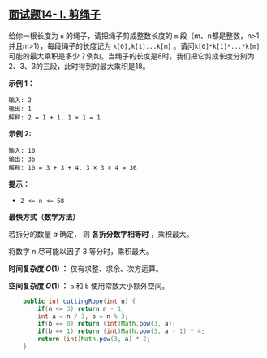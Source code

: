 ## [面试题14- I. 剪绳子](https://leetcode-cn.com/problems/jian-sheng-zi-lcof/)

给你一根长度为 `n` 的绳子，请把绳子剪成整数长度的 `m` 段（m、n都是整数，n>1并且m>1），每段绳子的长度记为 `k[0],k[1]...k[m]` 。请问`k[0]*k[1]*...*k[m]` 可能的最大乘积是多少？例如，当绳子的长度是8时，我们把它剪成长度分别为2、3、3的三段，此时得到的最大乘积是18。

**示例 1：**

```
输入: 2
输出: 1
解释: 2 = 1 + 1, 1 × 1 = 1
```

**示例 2:**

```
输入: 10
输出: 36
解释: 10 = 3 + 3 + 4, 3 × 3 × 4 = 36
```

**提示：**

- `2 <= n <= 58`

**最快方式（数学方法）**

若拆分的数量 *a* 确定， 则 **各拆分数字相等时** ，乘积最大。

将数字 *n* 尽可能以因子 3 等分时，乘积最大。

**时间复杂度 *O*(1) ：** 仅有求整、求余、次方运算。

**空间复杂度 *O*(1) ：** `a` 和 `b` 使用常数大小额外空间。

```java
    public int cuttingRope(int n) {
        if(n <= 3) return n - 1;
        int a = n / 3, b = n % 3;
        if(b == 0) return (int)Math.pow(3, a);
        if(b == 1) return (int)Math.pow(3, a - 1) * 4;
        return (int)Math.pow(3, a) * 2;
    }
```


